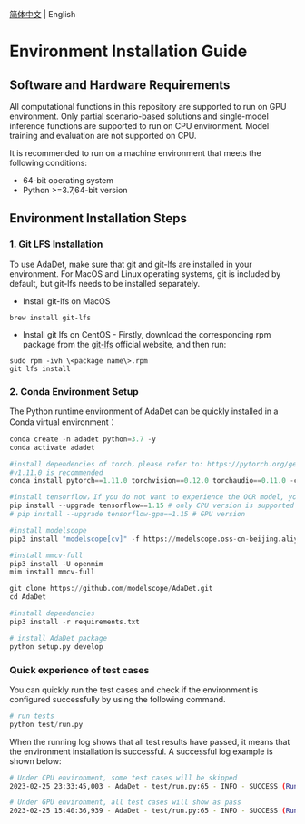 [简体中文](./install.md) | English
# Environment Installation Guide
## Software and Hardware Requirements
All computational functions in this repository are supported to run on GPU environment. Only partial scenario-based solutions and single-model inference functions are supported to run on CPU environment. Model training and evaluation are not supported on CPU.

It is recommended to run on a machine environment that meets the following conditions:
- 64-bit operating system
- Python >=3.7,64-bit version

## Environment Installation Steps
### 1. Git LFS Installation
To use AdaDet, make sure that git and git-lfs are installed in your environment. For MacOS and Linux operating systems, git is included by default, but git-lfs needs to be installed separately.
- Install git-lfs on MacOS
```shell
brew install git-lfs
```
- Install git lfs on CentOS
		- Firstly, download the corresponding rpm package from the [git-lfs](https://git-lfs.github.com/) official website, and then run:
```shell
sudo rpm -ivh \<package name\>.rpm
git lfs install
```

### 2. Conda Environment Setup
The Python runtime environment of AdaDet can be quickly installed in a Conda virtual environment：

```python
conda create -n adadet python=3.7 -y
conda activate adadet

#install dependencies of torch，please refer to: https://pytorch.org/get-started/previous-versions/
#v1.11.0 is recommended
conda install pytorch==1.11.0 torchvision==0.12.0 torchaudio==0.11.0 -c pytorch

#install tensorflow，If you do not want to experience the OCR model, you can skip this step.
pip install --upgrade tensorflow==1.15 # only CPU version is supported
# pip install --upgrade tensorflow-gpu==1.15 # GPU version

#install modelscope
pip3 install "modelscope[cv]" -f https://modelscope.oss-cn-beijing.aliyuncs.com/releases/repo.html

#install mmcv-full
pip3 install -U openmim
mim install mmcv-full

git clone https://github.com/modelscope/AdaDet.git
cd AdaDet

#install dependencies
pip3 install -r requirements.txt

# install AdaDet package
python setup.py develop
```

### Quick experience of test cases
You can quickly run the test cases and check if the environment is configured successfully by using the following command.
```python
# run tests
python test/run.py
```
When the running log shows that all test results have passed, it means that the environment installation is successful. A successful log example is shown below:
```bash
# Under CPU environment, some test cases will be skipped
2023-02-25 23:33:45,003 - AdaDet - test/run.py:65 - INFO - SUCCESS (Runs=9,success=6,failures=0,errors=0,    skipped=3,expected failures=0,unexpected successes=0)

# Under GPU environment, all test cases will show as pass
2023-02-25 15:40:36,939 - AdaDet - test/run.py:65 - INFO - SUCCESS (Runs=9,success=8,failures=0,errors=0,    skipped=1,expected failures=0,unexpected successes=0)
```

